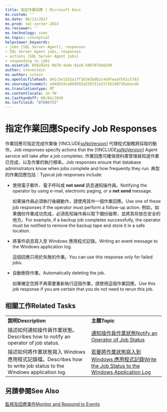 ```yaml
---
title: 指定作業回應 | Microsoft Docs
ms.custom: ''
ms.date: 06/13/2017
ms.prod: sql-server-2014
ms.reviewer: ''
ms.technology: ssms
ms.topic: conceptual
helpviewer_keywords:
- jobs [SQL Server Agent], responses
- SQL Server Agent jobs, responses
- actions [SQL Server Agent jobs]
- responding to jobs
ms.assetid: 050242e1-9b79-4ade-91a9-580707b9d2d9
author: stevestein
ms.author: sstein
ms.openlocfilehash: d41c5e1552a1ff16343bdb2c4e9feaafb51c5783
ms.sourcegitcommit: ad4d92dce894592a259721a1571b1d8736abacdb
ms.translationtype: MT
ms.contentlocale: zh-TW
ms.lasthandoff: 08/04/2020
ms.locfileid: "87686753"
---
```

# <a name="specify-job-responses"></a><span data-ttu-id="d77e2-102">指定作業回應</span><span class="sxs-lookup"><span data-stu-id="d77e2-102">Specify Job Responses</span></span>
  <span data-ttu-id="d77e2-103">作業回應可指定完成作業後 [!INCLUDE[ssNoVersion](../../includes/ssnoversion-md.md)] 代理程式服務將採取的動作。</span><span class="sxs-lookup"><span data-stu-id="d77e2-103">Job responses specify actions that the [!INCLUDE[ssNoVersion](../../includes/ssnoversion-md.md)] Agent service will take after a job completes.</span></span> <span data-ttu-id="d77e2-104">作業回應可確保資料庫管理員知道作業已完成，以及作業的執行頻率。</span><span class="sxs-lookup"><span data-stu-id="d77e2-104">Job responses ensure that database administrators know when jobs complete and how frequently they run.</span></span> <span data-ttu-id="d77e2-105">典型的作業回應包括：</span><span class="sxs-lookup"><span data-stu-id="d77e2-105">Typical job responses include:</span></span>  
  
-   <span data-ttu-id="d77e2-106">使用電子郵件、電子呼叫或 **net send** 訊息通知操作員。</span><span class="sxs-lookup"><span data-stu-id="d77e2-106">Notifying the operator by using e-mail, electronic paging, or a **net send** message.</span></span>  
  
     <span data-ttu-id="d77e2-107">如果操作員必須執行後續動作，請使用其中一個作業回應。</span><span class="sxs-lookup"><span data-stu-id="d77e2-107">Use one of these job responses if the operator must perform a follow-up action.</span></span> <span data-ttu-id="d77e2-108">例如，如果備份作業成功完成，必須告知操作員以取下備份磁帶，並將其存放在安全的地方。</span><span class="sxs-lookup"><span data-stu-id="d77e2-108">For example, if a backup job completes successfully, the operator must be notified to remove the backup tape and store it in a safe location.</span></span>  
  
-   <span data-ttu-id="d77e2-109">將事件訊息寫入至 Windows 應用程式記錄。</span><span class="sxs-lookup"><span data-stu-id="d77e2-109">Writing an event message to the Windows application log.</span></span>  
  
     <span data-ttu-id="d77e2-110">這個回應只用於失敗的作業。</span><span class="sxs-lookup"><span data-stu-id="d77e2-110">You can use this response only for failed jobs.</span></span>  
  
-   <span data-ttu-id="d77e2-111">自動刪除作業。</span><span class="sxs-lookup"><span data-stu-id="d77e2-111">Automatically deleting the job.</span></span>  
  
     <span data-ttu-id="d77e2-112">如果確定您將不再需要重新執行這個作業，請使用這個作業回應。</span><span class="sxs-lookup"><span data-stu-id="d77e2-112">Use this job response if you are certain that you do not need to rerun this job.</span></span>  
  
## <a name="related-tasks"></a><span data-ttu-id="d77e2-113">相關工作</span><span class="sxs-lookup"><span data-stu-id="d77e2-113">Related Tasks</span></span>  
  
|||  
|-|-|  
|<span data-ttu-id="d77e2-114">**說明**</span><span class="sxs-lookup"><span data-stu-id="d77e2-114">**Description**</span></span>|<span data-ttu-id="d77e2-115">**主題**</span><span class="sxs-lookup"><span data-stu-id="d77e2-115">**Topic**</span></span>|  
|<span data-ttu-id="d77e2-116">描述如何通知操作員作業狀態。</span><span class="sxs-lookup"><span data-stu-id="d77e2-116">Describes how to notify an operator of job status.</span></span>|[<span data-ttu-id="d77e2-117">通知操作員作業狀態</span><span class="sxs-lookup"><span data-stu-id="d77e2-117">Notify an Operator of Job Status</span></span>](notify-an-operator-of-job-status.md)|  
|<span data-ttu-id="d77e2-118">描述如何將作業狀態寫入 Windows 應用程式記錄檔。</span><span class="sxs-lookup"><span data-stu-id="d77e2-118">Describes how to write job status to the Windows application log.</span></span>|[<span data-ttu-id="d77e2-119">若要將作業狀態寫入到 Windows 應用程式記錄</span><span class="sxs-lookup"><span data-stu-id="d77e2-119">Write the Job Status to the Windows Application Log</span></span>](../../reporting-services/report-server/windows-application-log.md)|  
  
## <a name="see-also"></a><span data-ttu-id="d77e2-120">另請參閱</span><span class="sxs-lookup"><span data-stu-id="d77e2-120">See Also</span></span>  
 [<span data-ttu-id="d77e2-121">監視及回應事件</span><span class="sxs-lookup"><span data-stu-id="d77e2-121">Monitor and Respond to Events</span></span>](monitor-and-respond-to-events.md)  
  
  
